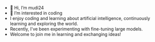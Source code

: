 - 👋 Hi, I’m mudi24
- 👀 I’m interested in coding
- I enjoy coding and learning about artificial intelligence, continuously learning and exploring the world. 
- Recently, I've been experimenting with fine-tuning large models. 
- Welcome to join me in learning and exchanging ideas!
